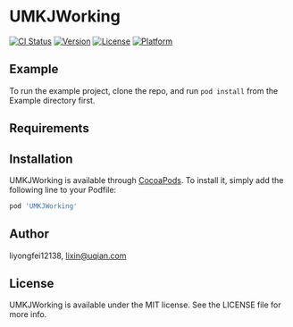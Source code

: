 # UMKJWorking

[![CI Status](https://img.shields.io/travis/liyongfei12138/UMKJWorking.svg?style=flat)](https://travis-ci.org/liyongfei12138/UMKJWorking)
[![Version](https://img.shields.io/cocoapods/v/UMKJWorking.svg?style=flat)](https://cocoapods.org/pods/UMKJWorking)
[![License](https://img.shields.io/cocoapods/l/UMKJWorking.svg?style=flat)](https://cocoapods.org/pods/UMKJWorking)
[![Platform](https://img.shields.io/cocoapods/p/UMKJWorking.svg?style=flat)](https://cocoapods.org/pods/UMKJWorking)

## Example

To run the example project, clone the repo, and run `pod install` from the Example directory first.

## Requirements

## Installation

UMKJWorking is available through [CocoaPods](https://cocoapods.org). To install
it, simply add the following line to your Podfile:

```ruby
pod 'UMKJWorking'
```

## Author

liyongfei12138, lixin@uqian.com

## License

UMKJWorking is available under the MIT license. See the LICENSE file for more info.
